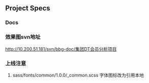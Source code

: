 ## Project Specs

### Docs

### 效果图svn地址 
<http://10.200.51.181/svn/bbg-doc/集团DT会员分析项目>

### 上线注意
1. sass/fonts/common/1.0.0/_common.scss 
字体图标改为引用本地
